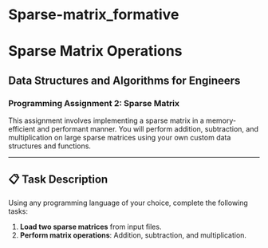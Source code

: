 # Sparse-matrix_formative
# Sparse Matrix Operations

## Data Structures and Algorithms for Engineers

### Programming Assignment 2: Sparse Matrix

This assignment involves implementing a sparse matrix in a memory-efficient and performant manner. You will perform addition, subtraction, and multiplication on large sparse matrices using your own custom data structures and functions.

---

## 📋 Task Description

Using any programming language of your choice, complete the following tasks:

1. **Load two sparse matrices** from input files.
2. **Perform matrix operations**: Addition, subtraction, and multiplication.

